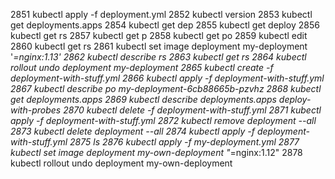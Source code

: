  2851  kubectl apply -f deployment.yml
 2852  kubectl version
 2853  kubectl get deployments.apps
 2854  kubectl get dep
 2855  kubectl get deploy
 2856  kubectl get rs
 2857  kubectl get p
 2858  kubectl get po
 2859  kubectl edit
 2860  kubectl get rs
 2861  kubectl set image deployment my-deployment '*=nginx:1.13'
 2862  kubectl describe rs
 2863  kubectl get rs
 2864  kubectl rollout undo deployment my-deployment
 2865  kubectl create -f deployment-with-stuff.yml
 2866  kubectl apply -f deployment-with-stuff.yml
 2867  kubectl describe po my-deployment-6cb88665b-pzvhz
 2868  kubectl get deployments.apps
 2869  kubectl describe deployments.apps deploy-with-probes
 2870  kubectl delete -f deployment-with-stuff.yml
 2871  kubectl apply -f deployment-with-stuff.yml
 2872  kubectl remove deployment --all
 2873  kubectl delete deployment --all
 2874  kubectl apply -f deployment-with-stuff.yml
 2875  ls
 2876  kubectl apply -f my-deployment.yml
 2877  kubectl set image deployment my-own-deployment "*=nginx:1.12"
 2878  kubectl rollout undo deployment my-own-deployment
